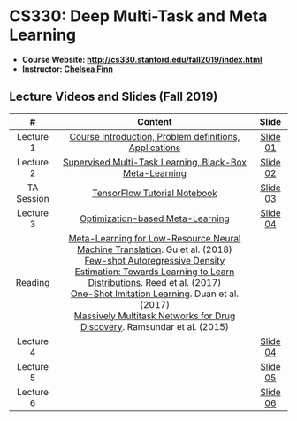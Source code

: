 # CS330: Deep Multi-Task and Meta Learning

- **Course Website: http://cs330.stanford.edu/fall2019/index.html**
- **Instructor: [Chelsea Finn](https://ai.stanford.edu/~cbfinn/)**

## Lecture Videos and Slides (Fall 2019)

|#|Content|Slide|
|:---:|:---:|:---:|
|Lecture 1|[Course Introduction, Problem definitions, Applications](https://www.youtube.com/watch?v=0rZtSwNOTQo)|[Slide 01](http://cs330.stanford.edu/fall2019/slides/cs330_lecture1.pdf)|
|Lecture 2|[Supervised Multi-Task Learning, Black-Box Meta-Learning](https://www.youtube.com/watch?v=6stKGH6zI8g)|[Slide 02](http://cs330.stanford.edu/fall2019/slides/cs330_lec2.pdf)|
|TA Session|[TensorFlow Tutorial Notebook](http://cs330.stanford.edu/fall2019/material/TF%20Recitation.ipynb)|[Slide 03](http://cs330.stanford.edu/fall2019/material/Tensorflow%20(1.x)%20Review%20Session.pdf)|
|Lecture 3|[Optimization-based Meta-Learning](https://www.youtube.com/watch?v=v7otSgpTc0Q&list=PLoROMvodv4rMC6zfYmnD7UG3LVvwaITY5&index=3)|[Slide 04](http://cs330.stanford.edu/fall2019/slides/cs330_lecture3.pdf)|
|Reading|[Meta-Learning for Low-Resource Neural Machine Translation](https://arxiv.org/abs/1808.08437). Gu et al. (2018)<br>[Few-shot Autoregressive Density Estimation: Towards Learning to Learn Distributions](https://arxiv.org/abs/1710.10304). Reed et al. (2017)<br>[One-Shot Imitation Learning](https://arxiv.org/abs/1703.07326). Duan et al. (2017)<br>[Massively Multitask Networks for Drug Discovery](https://arxiv.org/pdf/1502.02072.pdf). Ramsundar et al. (2015)|
|Lecture 4|[]()|[Slide 04]()|
|Lecture 5|[]()|[Slide 05]()|
|Lecture 6|[]()|[Slide 06]()|
